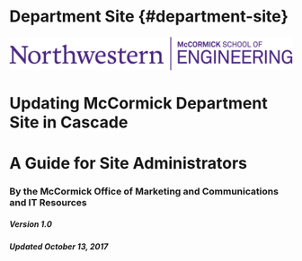 # Department Site {#department-site}

![](/assets/d0.png)

# Updating McCormick Department Site in Cascade

# A Guide for Site Administrators

### By the McCormick Office of Marketing and Communications and IT Resources

##### Version 1.0

##### Updated October 13, 2017



